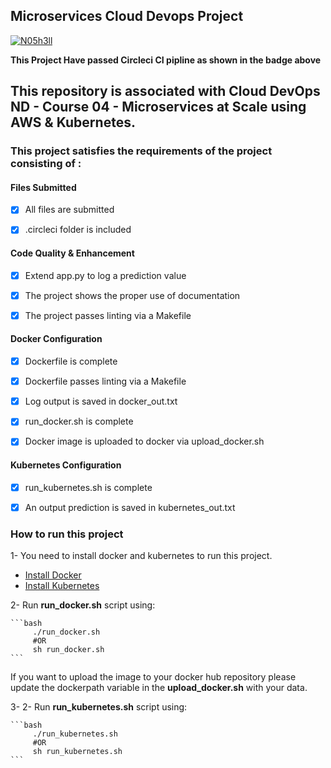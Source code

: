 ## Microservices Cloud Devops Project
[![N05h3ll](https://circleci.com/gh/N05h3ll/DevOps_Microservices.svg?style=svg)](https://circleci.com/gh/N05h3ll/DevOps_Microservices)

**This Project Have passed Circleci CI pipline as shown in the badge above**

This repository is associated with Cloud DevOps ND - Course 04 - Microservices at Scale using AWS & Kubernetes.
---

### This project satisfies the requirements of the project consisting of :


#### **Files Submitted**

- [x] All files are submitted

- [x] .circleci folder is included
	

#### **Code Quality & Enhancement**

- [x] Extend app.py to log a prediction value

- [x] The project shows the proper use of documentation
	
- [x] The project passes linting via a Makefile
	

#### **Docker Configuration**

- [x] Dockerfile is complete
	
- [x] Dockerfile passes linting via a Makefile
	
- [x] Log output is saved in docker_out.txt
	
- [x] run_docker.sh is complete
	
- [x] Docker image is uploaded to docker via upload_docker.sh
	

#### **Kubernetes Configuration**

- [x] run_kubernetes.sh is complete
	
- [x] An output prediction is saved in kubernetes_out.txt
	

### How to run this project

1- You need to install docker and kubernetes to run this project.
- [Install Docker](https://docs.docker.com/get-docker/)
- [Install Kubernetes](https://kubernetes.io/docs/tasks/tools/)

2- Run **run_docker.sh** script using:

    ```bash
         ./run_docker.sh
         #OR
         sh run_docker.sh
    ```

If you want to upload the image to your docker hub repository please update the dockerpath variable in the **upload_docker.sh** with your data.

3- 2- Run **run_kubernetes.sh** script using:

    ```bash
         ./run_kubernetes.sh
         #OR
         sh run_kubernetes.sh
    ```
